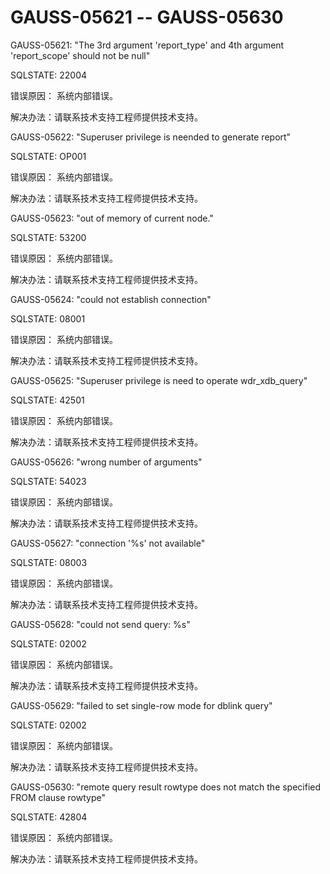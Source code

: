 # GAUSS-05621 -- GAUSS-05630

GAUSS-05621: "The 3rd argument 'report\_type' and 4th argument 'report\_scope' should not be null"

SQLSTATE: 22004

错误原因： 系统内部错误。

解决办法：请联系技术支持工程师提供技术支持。

GAUSS-05622: "Superuser privilege is neended to generate report"

SQLSTATE: OP001

错误原因： 系统内部错误。

解决办法：请联系技术支持工程师提供技术支持。

GAUSS-05623: "out of memory of current node."

SQLSTATE: 53200

错误原因： 系统内部错误。

解决办法：请联系技术支持工程师提供技术支持。

GAUSS-05624: "could not establish connection"

SQLSTATE: 08001

错误原因： 系统内部错误。

解决办法：请联系技术支持工程师提供技术支持。

GAUSS-05625: "Superuser privilege is need to operate wdr\_xdb\_query"

SQLSTATE: 42501

错误原因： 系统内部错误。

解决办法：请联系技术支持工程师提供技术支持。

GAUSS-05626: "wrong number of arguments"

SQLSTATE: 54023

错误原因： 系统内部错误。

解决办法：请联系技术支持工程师提供技术支持。

GAUSS-05627: "connection '%s' not available"

SQLSTATE: 08003

错误原因： 系统内部错误。

解决办法：请联系技术支持工程师提供技术支持。

GAUSS-05628: "could not send query: %s"

SQLSTATE: 02002

错误原因： 系统内部错误。

解决办法：请联系技术支持工程师提供技术支持。

GAUSS-05629: "failed to set single-row mode for dblink query"

SQLSTATE: 02002

错误原因： 系统内部错误。

解决办法：请联系技术支持工程师提供技术支持。

GAUSS-05630: "remote query result rowtype does not match the specified FROM clause rowtype"

SQLSTATE: 42804

错误原因： 系统内部错误。

解决办法：请联系技术支持工程师提供技术支持。

